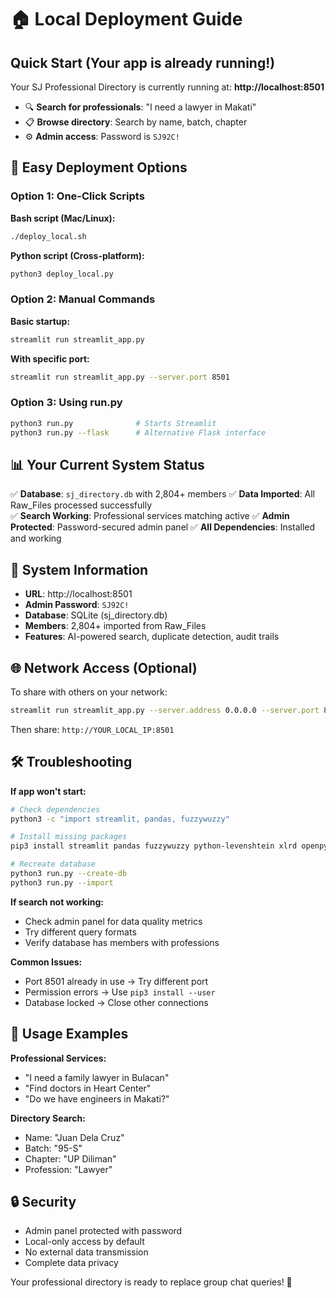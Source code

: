 # 🏠 Local Deployment Guide

## Quick Start (Your app is already running!)

Your SJ Professional Directory is currently running at:
**http://localhost:8501**

- 🔍 **Search for professionals**: "I need a lawyer in Makati"
- 📋 **Browse directory**: Search by name, batch, chapter
- ⚙️ **Admin access**: Password is `SJ92C!`

## 🚀 Easy Deployment Options

### Option 1: One-Click Scripts

**Bash script (Mac/Linux):**
```bash
./deploy_local.sh
```

**Python script (Cross-platform):**
```bash
python3 deploy_local.py
```

### Option 2: Manual Commands

**Basic startup:**
```bash
streamlit run streamlit_app.py
```

**With specific port:**
```bash
streamlit run streamlit_app.py --server.port 8501
```

### Option 3: Using run.py

```bash
python3 run.py              # Starts Streamlit
python3 run.py --flask      # Alternative Flask interface
```

## 📊 Your Current System Status

✅ **Database**: `sj_directory.db` with 2,804+ members
✅ **Data Imported**: All Raw_Files processed successfully  
✅ **Search Working**: Professional services matching active
✅ **Admin Protected**: Password-secured admin panel
✅ **All Dependencies**: Installed and working

## 🔧 System Information

- **URL**: http://localhost:8501
- **Admin Password**: `SJ92C!`
- **Database**: SQLite (sj_directory.db)
- **Members**: 2,804+ imported from Raw_Files
- **Features**: AI-powered search, duplicate detection, audit trails

## 🌐 Network Access (Optional)

To share with others on your network:

```bash
streamlit run streamlit_app.py --server.address 0.0.0.0 --server.port 8501
```

Then share: `http://YOUR_LOCAL_IP:8501`

## 🛠️ Troubleshooting

**If app won't start:**
```bash
# Check dependencies
python3 -c "import streamlit, pandas, fuzzywuzzy"

# Install missing packages
pip3 install streamlit pandas fuzzywuzzy python-levenshtein xlrd openpyxl

# Recreate database
python3 run.py --create-db
python3 run.py --import
```

**If search not working:**
- Check admin panel for data quality metrics
- Try different query formats
- Verify database has members with professions

**Common Issues:**
- Port 8501 already in use → Try different port
- Permission errors → Use `pip3 install --user`
- Database locked → Close other connections

## 📱 Usage Examples

**Professional Services:**
- "I need a family lawyer in Bulacan"
- "Find doctors in Heart Center"
- "Do we have engineers in Makati?"

**Directory Search:**
- Name: "Juan Dela Cruz"
- Batch: "95-S"
- Chapter: "UP Diliman"
- Profession: "Lawyer"

## 🔒 Security

- Admin panel protected with password
- Local-only access by default
- No external data transmission
- Complete data privacy

Your professional directory is ready to replace group chat queries! 🎯